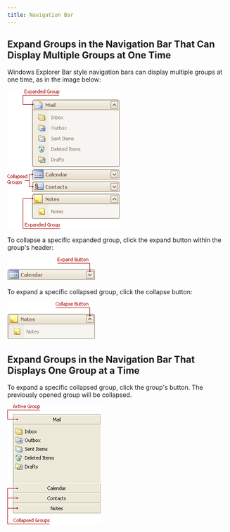 ```yaml
---
title: Navigation Bar
---
```

## Expand Groups in the Navigation Bar That Can Display Multiple Groups at One Time
Windows Explorer Bar style navigation bars can display multiple groups at one time, as in the image below:

![EU_XtraNavBar_ExplorerBarView](../../images/Img7577.png)

To collapse a specific expanded group, click the expand button within the group's header:

![EU_XtraNavBar_ExplorerBarView_ExpandButton](../../images/Img7578.png)

To expand a specific collapsed group, click the collapse button:

![EU_XtraNavBar_ExplorerBarView_CollapseButton](../../images/Img7579.png)

## Expand Groups in the Navigation Bar That Displays One Group at a Time
To expand a specific collapsed group, click the group's button. The previously opened group will be collapsed.

![EU_XtraNavBar_SideBarView](../../images/Img7576.png)